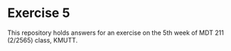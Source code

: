 # Exercise 5
This repository holds answers for an exercise on the 5th week of MDT 211 (2/2565) class, KMUTT.

